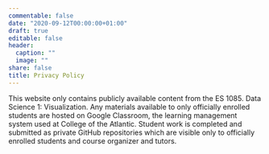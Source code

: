 ```yaml
---
commentable: false
date: "2020-09-12T00:00:00+01:00"
draft: true
editable: false
header:
  caption: ""
  image: ""
share: false
title: Privacy Policy
---
```


This website only contains publicly available content from the ES 1085. Data Science 1: Visualization. 
Any materials available to only officially enrolled students are hosted on Google Classroom, the learning management system used at College of the Atlantic. 
Student work is completed and submitted as private GitHub repositories which are visible only to officially enrolled students and course organizer and tutors.
